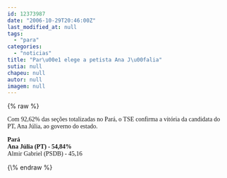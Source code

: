 ```yaml
---
id: 12373987
date: "2006-10-29T20:46:00Z"
last_modified_at: null
tags:
  - "para"
categories:
  - "noticias"
title: "Par\u00e1 elege a petista Ana J\u00falia"
sutia: null
chapeu: null
autor: null
imagem: null
---
```

{\% raw %}
<p><P><FONT face=Verdana>Com 92,62% das seções totalizadas no Pará, o TSE confirma&nbsp;a vitória da candidata do PT, Ana Júlia, ao governo do estado. </FONT></P></p>
<p><P><FONT face=Verdana><STRONG>Pará</STRONG><BR></FONT><FONT face=Verdana><B>Ana Júlia (PT) - 54,84%<BR></B></FONT><FONT face=Verdana>Almir Gabriel (PSDB) - 45,16</FONT></P> </p>
{\% endraw %}